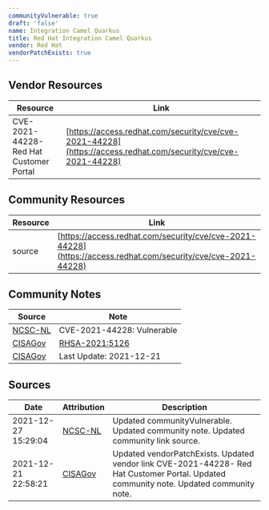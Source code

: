 ```yaml
---
communityVulnerable: true
draft: 'false'
name: Integration Camel Quarkus
title: Red Hat Integration Camel Quarkus
vendor: Red Hat
vendorPatchExists: true
---
```


## Vendor Resources
| Resource | Link |
| --- | --- |
| CVE-2021-44228- Red Hat Customer Portal | [https://access.redhat.com/security/cve/cve-2021-44228](https://access.redhat.com/security/cve/cve-2021-44228) |

## Community Resources
| Resource | Link |
| --- | --- |
| source | [https://access.redhat.com/security/cve/cve-2021-44228](https://access.redhat.com/security/cve/cve-2021-44228) |

## Community Notes
| Source | Note |
| --- | --- |
| [NCSC-NL](https://github.com/NCSC-NL/log4shell/blob/main/software/README.md) | CVE-2021-44228: Vulnerable </ul> |
| [CISAGov](https://raw.githubusercontent.com/cisagov/log4j-affected-db/develop/README.md) | [RHSA-2021:5126](https://access.redhat.com/errata/RHSA-2021:5126) |
| [CISAGov](https://raw.githubusercontent.com/cisagov/log4j-affected-db/develop/README.md) | Last Update: 2021-12-21 |

## Sources
| Date | Attribution | Description |
| --- | --- | --- |
| 2021-12-27 15:29:04 | [NCSC-NL](https://github.com/NCSC-NL/log4shell/blob/main/software/README.md) | Updated communityVulnerable. Updated community note. Updated community link source.  |
| 2021-12-21 22:58:21 | [CISAGov](https://raw.githubusercontent.com/cisagov/log4j-affected-db/develop/README.md) | Updated vendorPatchExists. Updated vendor link CVE-2021-44228- Red Hat Customer Portal. Updated community note. Updated community note.  |
